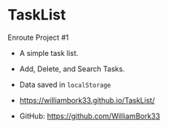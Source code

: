 # TaskList

Enroute Project #1

- A simple task list.

- Add, Delete, and Search Tasks.

- Data saved in `localStorage`

* https://williambork33.github.io/TaskList/

* GitHub: https://github.com/WilliamBork33
